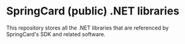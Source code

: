 # SpringCard (public) .NET libraries

This repository stores all the .NET libraries that are referenced by SpringCard's SDK and related software.

